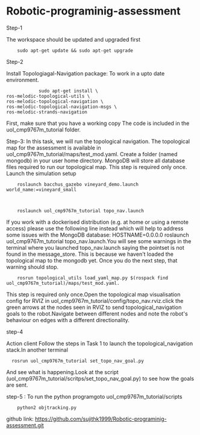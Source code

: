# Robotic-programinig-assessment
Step-1

  The workspace should be updated and upgraded first 


        sudo apt-get update && sudo apt-get upgrade


Step-2

Install Topologiagal-Navigation package: To work in a upto date environment.

   
                sudo apt-get install \
    ros-melodic-topological-utils \
    ros-melodic-topological-navigation \
    ros-melodic-topological-navigation-msgs \
    ros-melodic-strands-navigation


First, make sure that you have a working copy  The code is included in the uol_cmp9767m_tutorial folder. 


Step-3:   In this task, we will run the topological navigation. The topological map for the assessment is available in uol_cmp9767m_tutorial/maps/test_mod.yaml. Create a folder (named mongodb) in your user home directory. MongoDB will store all database files required to run our topological map. This step is required only once. Launch the simulation setup


        roslaunch bacchus_gazebo vineyard_demo.launch world_name:=vineyard_small
        
        
        
        roslaunch uol_cmp9767m_tutorial topo_nav.launch
        
                               
                              
If you work with a dockerised distribution (e.g. at home or using a remote access) please use the following line instead which will help to address some issues with the MongoDB database: HOSTNAME=0.0.0.0 roslaunch uol_cmp9767m_tutorial topo_nav.launch.You will see some warnings in the terminal where you launched topo_nav.launch saying the pointset is not found in the message_store. This is because we haven't loaded the topological map to the mongodb yet. Once you do the next step, that warning should stop.

        rosrun topological_utils load_yaml_map.py $(rospack find uol_cmp9767m_tutorial)/maps/test_mod.yaml. 
        
This step is required only once.Open the topological map visualisation config for RVIZ in uol_cmp9767m_tutorial/config/topo_nav.rviz.click the green arrows at the nodes seen in RVIZ to send topological_navigation goals to the robot.Navigate between different nodes and note the robot's behaviour on edges with a different directionality.


step-4

   Action client Follow the steps in Task 1 to launch the topological_navigation stack.In another terminal 
    
      rosrun uol_cmp9767m_tutorial set_topo_nav_goal.py 
    
 And see what is happening.Look at the script (uol_cmp9767m_tutorial/scritps/set_topo_nav_goal.py) to see how the goals are sent.

step-5 : To run the python programgoto uol_cmp9767m_tutorial/scripts

        python2 objtracking.py
        
        
github link: https://github.com/sujithk1999/Robotic-programinig-assessment.git
